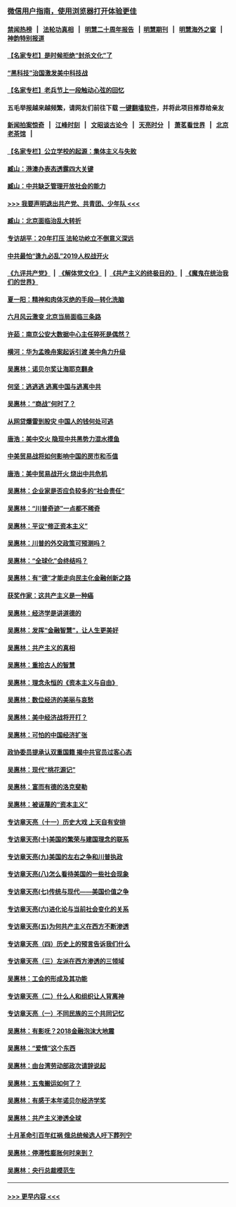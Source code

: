 ### [微信用户指南，使用浏览器打开体验更佳](https://github.com/gfw-breaker/banned-news1/blob/master/indexes/wechat-guide.md?t=0)
#### [禁闻热榜](热点新闻.md?t=0)  &nbsp;&nbsp;|&nbsp;&nbsp; [法轮功真相](https://github.com/gfw-breaker/truth/blob/master/README.md?t=0) &nbsp;&nbsp;|&nbsp;&nbsp; [明慧二十周年报告](https://github.com/gfw-breaker/mh-reports/blob/master/README.md?t=0) &nbsp;&nbsp;|&nbsp;&nbsp;[明慧期刊](https://github.com/gfw-breaker/mh-qikan) &nbsp;&nbsp;|&nbsp;&nbsp; [明慧海外之窗](https://github.com/gfw-breaker/mh-news/blob/master/README.md?t=0) &nbsp;&nbsp;|&nbsp;&nbsp; [神韵特别报道](https://github.com/gfw-breaker/mh-news/blob/master/shenyun.md?t=0)
#### [【名家专栏】是时候拒绝“封杀文化”了](../pages/nsc423/n11814093.md?t=02160555) 
#### [“黑科技”治国激发美中科技战](../pages/nsc423/n11638056.md?t=02160555) 
#### [【名家专栏】老兵节上一段触动心弦的回忆](../pages/nsc423/n11646016.md?t=02160555) 
#### 五毛举报越来越频繁，请网友们前往下载 [一键翻墙软件](https://github.com/gfw-breaker/ssr-accounts)，并将此项目推荐给亲友
#### [新闻拍案惊奇](https://github.com/gfw-breaker/banned-news1/blob/master/pages/link4.md) &nbsp;&nbsp;|&nbsp;&nbsp; [江峰时刻](https://github.com/gfw-breaker/banned-news1/blob/master/pages/link4.md) &nbsp;&nbsp;|&nbsp;&nbsp; [文昭谈古论今](https://github.com/gfw-breaker/banned-news1/blob/master/pages/link4.md) &nbsp;&nbsp;|&nbsp;&nbsp; [天亮时分](https://github.com/gfw-breaker/banned-news1/blob/master/pages/link4.md) &nbsp;&nbsp;|&nbsp;&nbsp; [萧茗看世界](https://github.com/gfw-breaker/banned-news1/blob/master/pages/link4.md) &nbsp;&nbsp;|&nbsp;&nbsp; [北京老茶馆](https://github.com/gfw-breaker/banned-news1/blob/master/pages/link4.md) &nbsp;&nbsp;|&nbsp;&nbsp; 
#### [【名家专栏】公立学校的起源：集体主义与失败](../pages/nsc423/n11601833.md?t=02160555) 
#### [臧山：港澳办表态透露四大关键](../pages/nsc423/n11421628.md?t=02160555) 
#### [臧山：中共缺乏管理开放社会的能力](../pages/nsc423/n11407457.md?t=02160555) 
#### [>>> 我要声明退出共产党、共青团、少年队 <<<](https://github.com/begood0513/goodnews/blob/master/quit/letter.md) 
#### [臧山：北京面临治乱大转折](../pages/nsc423/n11406895.md?t=02160555) 
#### [专访胡平：20年打压 法轮功屹立不倒意义深远](../pages/nsc423/n11398800.md?t=02160555) 
#### [中共最怕“逢九必乱”2019人权战开火](../pages/nsc423/n11385248.md?t=02160555) 
#### [《九评共产党》](https://github.com/begood0513/9ping.md/blob/master/README.md) &nbsp;|&nbsp; [《解体党文化》](../../../../jtdwh.md/blob/master/README.md)  &nbsp;|&nbsp; [《共产主义的终极目的》](../../../../gczydzjmd.md/blob/master/README.md) &nbsp;|&nbsp; [《魔鬼在统治我们的世界》](../../../../mgztzwmdsj.md/blob/master/README.md) 
#### [夏一阳：精神和肉体灭绝的手段—转化洗脑](../pages/nsc423/n11368250.md?t=02160555) 
#### [六月风云激变 北京当局面临三条路](../pages/nsc423/n11313668.md?t=02160555) 
#### [许茹：南京公安大数据中心主任猝死是偶然？](../pages/nsc423/n11064744.md?t=02160555) 
#### [横河：华为孟晚舟案起诉引渡 美中角力升级](../pages/nsc423/n11027230.md?t=02160555) 
#### [吴惠林：诺贝尔奖让海耶克翻身](../pages/nsc423/n10890049.md?t=02160555) 
#### [何坚：逃逃逃 逃离中国与逃离中共](../pages/nsc423/n10592891.md?t=02160555) 
#### [吴惠林：“商战”何时了？](../pages/nsc423/n10573558.md?t=02160555) 
#### [从网贷爆雷到股灾 中国人的钱何处可逃](../pages/nsc423/n10572800.md?t=02160555) 
#### [唐浩：美中交火 隐现中共黑势力混水摸鱼](../pages/nsc423/n10544040.md?t=02160555) 
#### [中美贸易战将如何影响中国的房市和币值](../pages/nsc423/n10543697.md?t=02160555) 
#### [唐浩：美中贸易战开火 烧出中共危机](../pages/nsc423/n10540126.md?t=02160555) 
#### [吴惠林：企业家是否应负较多的“社会责任”](../pages/nsc423/n10535022.md?t=02160555) 
#### [吴惠林：“川普奇迹”一点都不稀奇](../pages/nsc423/n10512808.md?t=02160555) 
#### [吴惠林：平议“修正资本主义”](../pages/nsc423/n10495724.md?t=02160555) 
#### [吴惠林：川普的外交政策可预测吗？](../pages/nsc423/n10462387.md?t=02160555) 
#### [吴惠林：“全球化”会终结吗？](../pages/nsc423/n10452838.md?t=02160555) 
#### [吴惠林：有“德”才能走向民主化金融创新之路](../pages/nsc423/n10432292.md?t=02160555) 
#### [获奖作家：这共产主义是一种癌](../pages/nsc423/n10431541.md?t=02160555) 
#### [吴惠林：经济学是讲道德的](../pages/nsc423/n10398014.md?t=02160555) 
#### [吴惠林：发挥“金融智慧”，让人生更美好](../pages/nsc423/n10375019.md?t=02160555) 
#### [吴惠林：共产主义的真相](../pages/nsc423/n10351394.md?t=02160555) 
#### [吴惠林：重拾古人的智慧](../pages/nsc423/n10337691.md?t=02160555) 
#### [吴惠林：理念永恒的《资本主义与自由》](../pages/nsc423/n10316274.md?t=02160555) 
#### [吴惠林：数位经济的美丽与哀愁](../pages/nsc423/n10292946.md?t=02160555) 
#### [吴惠林：美中经济战将开打？](../pages/nsc423/n10258825.md?t=02160555) 
#### [吴惠林：可怕的中国经济扩张](../pages/nsc423/n10219147.md?t=02160555) 
#### [政协委员提承认双重国籍 揭中共官员过客心态](../pages/nsc423/n10208809.md?t=02160555) 
#### [吴惠林：现代“桃花源记”](../pages/nsc423/n10185234.md?t=02160555) 
#### [吴惠林：富而有德的洛克斐勒](../pages/nsc423/n10142264.md?t=02160555) 
#### [吴惠林：被诬蔑的“资本主义”](../pages/nsc423/n10124816.md?t=02160555) 
#### [专访章天亮（十一）历史大戏 上天自有安排](../pages/nsc423/n10094905.md?t=02160555) 
#### [专访章天亮(十)美国的繁荣与建国理念的联系](../pages/nsc423/n10094899.md?t=02160555) 
#### [专访章天亮(九)美国的左右之争和川普执政](../pages/nsc423/n10094889.md?t=02160555) 
#### [专访章天亮(八)怎么看待美国的一些社会现象](../pages/nsc423/n10094857.md?t=02160555) 
#### [专访章天亮(七)传统与现代——美国价值之争](../pages/nsc423/n10093140.md?t=02160555) 
#### [专访章天亮(六)进化论与当前社会变化的关系](../pages/nsc423/n10092036.md?t=02160555) 
#### [专访章天亮(五)为何共产主义在西方不断渗透](../pages/nsc423/n10083620.md?t=02160555) 
#### [专访章天亮（四）历史上的预言告诉我们什么](../pages/nsc423/n10083606.md?t=02160555) 
#### [专访章天亮（三）左派在西方渗透的三领域](../pages/nsc423/n10081115.md?t=02160555) 
#### [吴惠林：工会的形成及其功能](../pages/nsc423/n10080633.md?t=02160555) 
#### [专访章天亮（二）什么人和组织让人背离神](../pages/nsc423/n10076637.md?t=02160555) 
#### [专访章天亮（一）不同民族的三个共同记忆](../pages/nsc423/n10074188.md?t=02160555) 
#### [吴惠林：有影呒？2018金融泡沫大地震](../pages/nsc423/n10040534.md?t=02160555) 
#### [吴惠林：“爱情”这个东西](../pages/nsc423/n10019423.md?t=02160555) 
#### [吴惠林：由台湾劳动部政次请辞说起](../pages/nsc423/n9979679.md?t=02160555) 
#### [吴惠林：五鬼搬运如何了？](../pages/nsc423/n9925338.md?t=02160555) 
#### [吴惠林：有感于本年诺贝尔经济学奖](../pages/nsc423/n9871883.md?t=02160555) 
#### [吴惠林：共产主义渗透全球](../pages/nsc423/n9812748.md?t=02160555) 
#### [十月革命引百年红祸 俄总统候选人吁下葬列宁](../pages/nsc423/n9810182.md?t=02160555) 
#### [吴惠林：停滞性膨胀何时来到？](../pages/nsc423/n9764136.md?t=02160555) 
#### [吴惠林：央行总裁模范生](../pages/nsc423/n9728134.md?t=02160555) 

----
#### [ >>> 更早内容 <<< ](../indexes/nsc423-earlier.md)
